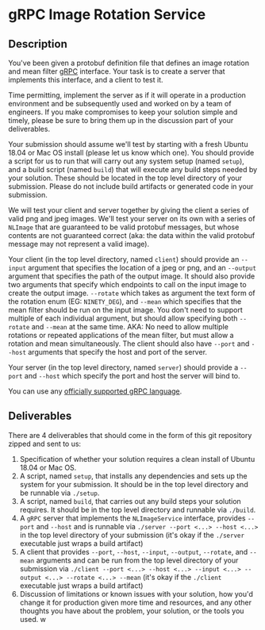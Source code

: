 # gRPC Image Rotation Service

## Description

You've been given a protobuf definition file that defines an image rotation and mean filter [gRPC](https://grpc.io/)
interface. Your task is to create a server that implements this interface, and a client to test it.

Time permitting, implement the server as if it will operate in a production environment and be subsequently used and
worked on by a team of engineers. If you make compromises to keep your solution simple and timely, please be sure to
bring them up in the discussion part of your deliverables.

Your submission should assume we'll test by starting with a fresh Ubuntu 18.04 or Mac OS install (please let us know
which one). You should provide a script for us to run that will carry out any system setup (named `setup`),
and a build script (named `build`) that will execute any build steps needed by your solution. These should be located
in the top level directory of your submission. Please do not include build artifacts or generated code in your submission.

We will test your client and server together by giving the client a series of valid png and jpeg images. We'll test
your server on its own with a series of `NLImage` that are guaranteed to be valid protobuf messages, but whose
contents are not guaranteed correct (aka: the data within the valid protobuf message may not represent a valid image).

Your client (in the top level directory, named `client`) should provide an `--input` argument that specifies the location
of a jpeg or png, and an `--output` argument that specifies the path of the output image. It should also provide two
arguments that specify which endpoints to call on the input image to create the output image. `--rotate` which takes as
argument the text form of the rotation enum (EG: `NINETY_DEG`), and `--mean` which specifies that the mean filter should be
run on the input image. You don't need to support multiple of each individual argument, but should allow specifying both
`--rotate` and `--mean` at the same time. AKA: No need to allow multiple rotations or repeated applications of the mean
filter, but must allow a rotation and mean simultaneously. The client should also have `--port` and `--host` arguments
that specify the host and port of the server.

Your server (in the top level directory, named `server`) should provide a `--port` and `--host` which specify the
port and host the server will bind to.

You can use any [officially supported gRPC language](https://grpc.io/docs/).

## Deliverables

There are 4 deliverables that should come in the form of this git repository zipped and sent to us:

1. Specification of whether your solution requires a clean install of Ubuntu 18.04 or Mac OS.
2. A script, named `setup`, that installs any dependencies and sets up the system for your submission. It should be in the
   top level directory and be runnable via `./setup`.
3. A script, named `build`, that carries out any build steps your solution requires. It should be in the top level directory
   and runnable via `./build`.
4. A `gRPC` server that implements the `NLImageService` interface, provides `--port` and `--host` and
   is runnable via `./server --port <...> --host <...>` in the top level directory of your submission (it's okay
   if the `./server` executable just wraps a build artifact)
5. A client that provides `--port`, `--host`, `--input`, `--output`, `--rotate`, and `--mean` arguments and can be
   run from the top level directory of your submission via
   `./client --port <...> --host <...> --input <...> --output <...> --rotate <...> --mean` (it's okay if the `./client`
   executable just wraps a build artifact)
6. Discussion of limitations or known issues with your solution, how you'd change it for production given more time and
   resources, and any other thoughts you have about the problem, your solution, or the tools you used.
   w
